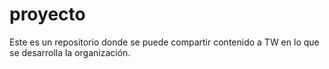 # proyecto
Este es un repositorio donde se puede compartir contenido a TW en lo que se desarrolla la organización.
